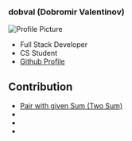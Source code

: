 ### dobval (Dobromir Valentinov)
![Profile Picture](.../static/images/dobval.png)
- Full Stack Developer
- CS Student
- [Github Profile](https://github.com/dobval)

## Contribution
- [Pair with given Sum (Two Sum)](.../Python/PairWithGivenSum-TwoSum.py)
- []()
- []()
- []()
